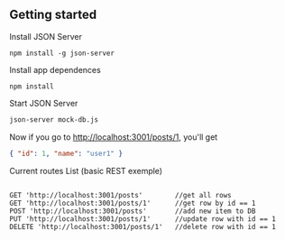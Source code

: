 ## Getting started

Install JSON Server 

```
npm install -g json-server

```

Install app dependences

```
npm install

```

Start JSON Server

```bash
json-server mock-db.js

```

Now if you go to [http://localhost:3001/posts/1](http://localhost:3001/posts/1), you'll get

```json
{ "id": 1, "name": "user1" }
```

Current routes List (basic REST exemple)

```

GET 'http://localhost:3001/posts'        //get all rows
GET 'http://localhost:3001/posts/1'      //get row by id == 1
POST 'http://localhost:3001/posts'       //add new item to DB
PUT 'http://localhost:3001/posts/1'      //update row with id == 1
DELETE 'http://localhost:3001/posts/1'   //delete row with id == 1

```
